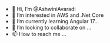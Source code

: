 - 👋 Hi, I’m @AshwiniAvaradi
- 👀 I’m interested in AWS and .Net Core
- 🌱 I’m currently learning Angular 17...
- 💞️ I’m looking to collaborate on ...
- 📫 How to reach me ...

<!---
AshwiniAvaradi/AshwiniAvaradi is a ✨ special ✨ repository because its `README.md` (this file) appears on your GitHub profile.
You can click the Preview link to take a look at your changes.
--->
